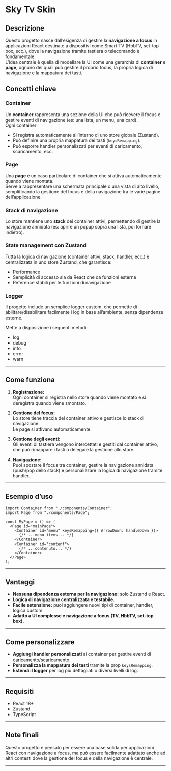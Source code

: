 # Sky Tv Skin

## Descrizione

Questo progetto nasce dall’esigenza di gestire la **navigazione a focus** in applicazioni React destinate a dispositivi come Smart TV (HbbTV, set-top box, ecc.), dove la navigazione tramite tastiera o telecomando è fondamentale.  
L’idea centrale è quella di modellare la UI come una gerarchia di **container** e **page**, ognuno dei quali può gestire il proprio focus, la propria logica di navigazione e la mappatura dei tasti.

## Concetti chiave

### Container

Un **container** rappresenta una sezione della UI che può ricevere il focus e gestire eventi di navigazione (es: una lista, un menu, una card).  
Ogni container:
- Si registra automaticamente all’interno di uno store globale (Zustand).
- Può definire una propria mappatura dei tasti (`keysRemapping`).
- Può esporre handler personalizzati per eventi di caricamento, scaricamento, ecc.

### Page

Una **page** è un caso particolare di container che si attiva automaticamente quando viene montata.  
Serve a rappresentare una schermata principale o una vista di alto livello, semplificando la gestione del focus e della navigazione tra le varie pagine dell’applicazione.

### Stack di navigazione

Lo store mantiene uno **stack** dei container attivi, permettendo di gestire la navigazione annidata (es: aprire un popup sopra una lista, poi tornare indietro).

### State management con Zustand

Tutta la logica di navigazione (container attivi, stack, handler, ecc.) è centralizzata in uno store Zustand, che garantisce:
- Performance
- Semplicità di accesso sia da React che da funzioni esterne
- Reference stabili per le funzioni di navigazione

### Logger

Il progetto include un semplice logger custom, che permette di abilitare/disabilitare facilmente i log in base all’ambiente, senza dipendenze esterne.

Mette a disposizione i seguenti metodi:

- log
- debug
- info
- error
- warn

---

## Come funziona

1. **Registrazione:**  
   Ogni container si registra nello store quando viene montato e si deregistra quando viene smontato.

2. **Gestione del focus:**  
   Lo store tiene traccia del container attivo e gestisce lo stack di navigazione.  
   Le page si attivano automaticamente.

3. **Gestione degli eventi:**  
   Gli eventi di tastiera vengono intercettati e gestiti dal container attivo, che può rimappare i tasti o delegare la gestione allo store.

4. **Navigazione:**  
   Puoi spostare il focus tra container, gestire la navigazione annidata (push/pop dello stack) e personalizzare la logica di navigazione tramite handler.

---

## Esempio d’uso

```tsx
import Container from "./components/Container";
import Page from "./components/Page";

const MyPage = () => (
  <Page id="mainPage">
    <Container id="menu" keysRemapping={{ ArrowDown: handleDown }}>
      {/* ...menu items... */}
    </Container>
    <Container id="content">
      {/* ...contenuto... */}
    </Container>
  </Page>
);
```

---

## Vantaggi

- **Nessuna dipendenza esterna per la navigazione:** solo Zustand e React.
- **Logica di navigazione centralizzata e testabile.**
- **Facile estensione:** puoi aggiungere nuovi tipi di container, handler, logica custom.
- **Adatto a UI complesse e navigazione a focus (TV, HbbTV, set-top box).**

---

## Come personalizzare

- **Aggiungi handler personalizzati** ai container per gestire eventi di caricamento/scaricamento.
- **Personalizza la mappatura dei tasti** tramite la prop `keysRemapping`.
- **Estendi il logger** per log più dettagliati o diversi livelli di log.

---

## Requisiti

- React 18+
- Zustand
- TypeScript

---

## Note finali

Questo progetto è pensato per essere una base solida per applicazioni React con navigazione a focus, ma può essere facilmente adattato anche ad altri contesti dove la gestione del focus e della navigazione è centrale.

---